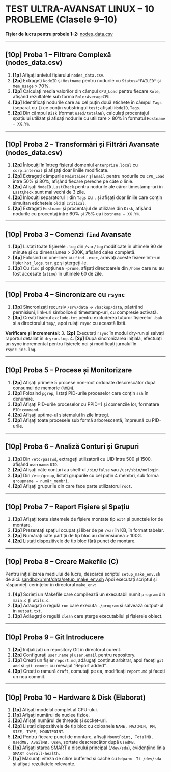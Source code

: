 # TEST ULTRA-AVANSAT LINUX – 10 PROBLEME (Clasele 9–10)

**Fișier de lucru pentru probele 1–2:**
[nodes\_data.csv](sandbox:/mnt/data/nodes_data.csv)

---

## \[10p] Proba 1 – Filtrare Complexă (nodes\_data.csv)

1. **\[1p]** Afișați antetul fișierului `nodes_data.csv`.
2. **\[2p]** Extrageți `NodeID` și `Hostname` pentru nodurile cu `Status="FAILED"` și `Mem_Usage` > 70%.
3. **\[2p]** Calculați media valorilor din câmpul `CPU_Load` pentru fiecare `Role`, afișând rezultatele sub forma `Role:AverageCPU`.
4. **\[3p]** Identificați nodurile care au cel puțin două etichete în câmpul `Tags` (separat cu `|`) ce conțin substringul `test`; afișați `NodeID,Tags`.
5. **\[2p]** Din câmpul `Disk` (format `used/totalGB`), calculați procentajul spațiului utilizat și afișați nodurile cu utilizare > 80% în formatul `Hostname – XX.Y%`.

---

## \[10p] Proba 2 – Transformări și Filtrări Avansate (nodes\_data.csv)

1. **\[2p]** Înlocuiți în întreg fișierul domeniul `enterprise.local` cu `corp.internal` și afișați doar liniile modificate.
2. **\[2p]** Extrageți câmpurile `Maintainer` și `Email` pentru nodurile cu `CPU_Load` între 50% și 80%, afișând fiecare pereche pe câte o linie.
3. **\[2p]** Afișați `NodeID,LastCheck` pentru nodurile ale căror timestamp-uri în `LastCheck` sunt mai vechi de 3 zile.
4. **\[2p]** Înlocuiți separatorul `|` din `Tags` cu `,` și afișați doar liniile care conțin simultan etichetele `old` și `critical`.
5. **\[2p]** Extrageți `Hostname` și procentajul de utilizare din `Disk`, afișând nodurile cu procentaj între 60% și 75% ca `Hostname – XX.Y%`.

---

## \[10p] Proba 3 – Comenzi `find` Avansate

1. **\[3p]** Listați toate fișierele `.log` din `/var/log` modificate în ultimele 90 de minute și cu dimensiunea > 200K, afișând calea completă.
2. **\[4p]** Folosind un one‑liner cu `find -exec`, arhivați aceste fișiere într-un fișier `hot_logs.tar.gz` și ștergeți-le.
3. **\[3p]** Cu `find` și opțiunea `-prune`, afișați directoarele din `/home` care nu au fost accesate (`atime`) în ultimele 60 de zile.

---

## \[10p] Proba 4 – Sincronizare cu `rsync`

1. **\[3p]** Sincronizați recursiv `/srv/data` → `/backup/data`, păstrând permisiuni, link‑uri simbolice și timestamp‑uri, cu compresie activată.
2. **\[3p]** Creați fișierul `exclude.txt` pentru excluderea tuturor fișierelor `.bak` și a directorului `tmp/`, apoi rulați `rsync` cu această listă.

**Verificare și incremental:**
3\. **\[2p]** Executați `rsync` în modul dry‑run și salvați raportul detaliat în `dryrun.log`.
4\. **\[2p]** După sincronizarea inițială, efectuați un sync incremental pentru fișierele noi și modificați jurnalul în `rsync_inc.log`.

---

## \[10p] Proba 5 – Procese și Monitorizare

1. **\[2p]** Afișați primele 5 procese non‑root ordonate descrescător după consumul de memorie (`%MEM`).
2. **\[2p]** Folosind `pgrep`, listați PID-urile proceselor care conțin `ssh` în denumire.
3. **\[2p]** Afișați PID-urile proceselor cu PPID=1 și comenzile lor, formatare `PID:command`.
4. **\[2p]** Afișați uptime-ul sistemului în zile întregi.
5. **\[2p]** Afișați toate procesele sub formă arborescentă, împreună cu PID-urile.

---

## \[10p] Proba 6 – Analiză Conturi și Grupuri

1. **\[3p]** Din `/etc/passwd`, extrageți utilizatorii cu UID între 500 și 1500, afișând `username:UID`.
2. **\[2p]** Afișați câte conturi au shell-ul `/bin/false` sau `/usr/sbin/nologin`.
3. **\[3p]** Din `/etc/group`, listați grupurile cu cel puțin 4 membri, sub forma `groupname – număr_membri`.
4. **\[2p]** Afișați grupurile din care face parte utilizatorul `root`.

---

## \[10p] Proba 7 – Raport Fișiere și Spațiu

1. **\[3p]** Afișați toate sistemele de fișiere montate tip `ext4` și punctele lor de montare.
2. **\[3p]** Prezentați spațiul ocupat și liber de pe `/var` în KB, în format tabelar.
3. **\[2p]** Numărați câte partiții de tip bloc au dimensiunea > 100G.
4. **\[2p]** Listați dispozitivele de tip bloc fără punct de montare.

---

## \[10p] Proba 8 – Creare Makefile (C)

Pentru inițializarea mediului de lucru, descarcă scriptul `setup_make_env.sh` de aici:
[sandbox:/mnt/data/setup\_make\_env.sh](sandbox:/mnt/data/setup_make_env.sh)
Apoi executați scriptul și răspundeți cerințelor în directorul `make_env`:

1. **\[4p]** Scrieți un Makefile care compilează un executabil numit `program` din `main.c` și `utils.c`.
2. **\[3p]** Adăugați o regulă `run` care execută `./program` și salvează output-ul în `output.txt`.
3. **\[3p]** Adăugați o regulă `clean` care șterge executabilul și fișierele obiect.

---

## \[10p] Proba 9 – Git Introducere

1. **\[2p]** Inițializați un repository Git în directorul curent.
2. **\[2p]** Configurați `user.name` și `user.email` pentru repository.
3. **\[3p]** Creați un fișier `report.md`, adăugați conținut arbitrar, apoi faceți `git add` și `git commit` cu mesajul “Report added”.
4. **\[3p]** Creați o ramură `draft`, comutați pe ea, modificați `report.md` și faceți un nou commit.

---

## \[10p] Proba 10 – Hardware & Disk (Elaborat)

1. **\[1p]** Afișați modelul complet al CPU-ului.
2. **\[1p]** Afișați numărul de nuclee fizice.
3. **\[2p]** Afișați numărul de threads și socket-uri.
4. **\[2p]** Listați dispozitivele de tip bloc cu coloanele `NAME, MAJ:MIN, RM, SIZE, TYPE, MOUNTPOINT`.
5. **\[2p]** Pentru fiecare punct de montare, afișați `MountPoint, TotalMB, UsedMB, AvailMB, Use%`, sortate descrescător după `UsedMB`.
6. **\[1p]** Afișați starea SMART a discului principal (`/dev/sda`), evidențiind linia `SMART overall-health`.
7. **\[1p]** Măsurați viteza de citire buffered și cache cu `hdparm -Tt /dev/sda` și afișați rezultatele relevante.
